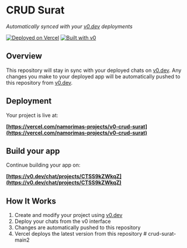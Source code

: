 # CRUD Surat

*Automatically synced with your [v0.dev](https://v0.dev) deployments*

[![Deployed on Vercel](https://img.shields.io/badge/Deployed%20on-Vercel-black?style=for-the-badge&logo=vercel)](https://vercel.com/namorimas-projects/v0-crud-surat)
[![Built with v0](https://img.shields.io/badge/Built%20with-v0.dev-black?style=for-the-badge)](https://v0.dev/chat/projects/CTSS9kZWkqZ)

## Overview

This repository will stay in sync with your deployed chats on [v0.dev](https://v0.dev).
Any changes you make to your deployed app will be automatically pushed to this repository from [v0.dev](https://v0.dev).

## Deployment

Your project is live at:

**[https://vercel.com/namorimas-projects/v0-crud-surat](https://vercel.com/namorimas-projects/v0-crud-surat)**

## Build your app

Continue building your app on:

**[https://v0.dev/chat/projects/CTSS9kZWkqZ](https://v0.dev/chat/projects/CTSS9kZWkqZ)**

## How It Works

1. Create and modify your project using [v0.dev](https://v0.dev)
2. Deploy your chats from the v0 interface
3. Changes are automatically pushed to this repository
4. Vercel deploys the latest version from this repository
#   c r u d - s u r a t - m a i n 2  
 